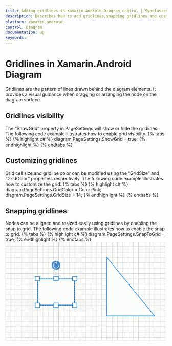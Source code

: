 ```yaml
---
title: Adding gridlines in Xamarin.Android Diagram control | Syncfusion<sup>&reg;</sup>;
description: Describes how to add gridlines,snapping gridlines and customization of gridlines in diagram control for Xamarin.Android
platform: xamarin.android
control: Diagram
documentation: ug
keywords: 
---
```

# Gridlines in Xamarin.Android Diagram
Gridlines are the pattern of lines drawn behind the diagram elements. It provides a visual guidance when dragging or arranging the node on the diagram surface.

## Gridlines visibility
 The “ShowGrid” property in PageSettings will show or hide the gridlines. The following code example illustrates how to enable grid visibility.
 {% tabs %}
{% highlight c# %}
diagram.PageSettings.ShowGrid = true;
{% endhighlight %}
{% endtabs %}

## Customizing gridlines
Grid cell size and gridline color can be modified using the “GridSize” and “GridColor” properties respectively. The following code example illustrates how to customize the grid.
{% tabs %}
{% highlight c# %}
diagram.PageSettings.GridColor = Color.Pink;
diagram.PageSettings.GridSize = 14;
{% endhighlight %}
{% endtabs %}

## Snapping gridlines
Nodes can be aligned and resized easily using gridlines by enabling the snap to grid. The following code example illustrates how to enable the snap to grid.
{% tabs %}
{% highlight c# %}
diagram.PageSettings.SnapToGrid = true;
{% endhighlight %}
{% endtabs %}
![Snapping gridlines in Xamarin.Android diagram](Gridlines_images/Gridlines.gif)

